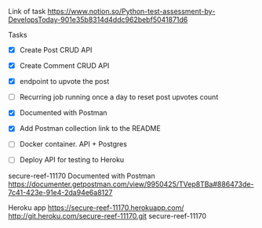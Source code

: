 Link of task https://www.notion.so/Python-test-assessment-by-DevelopsToday-901e35b8314d4ddc962bebf5041871d6

Tasks
- [x] Create Post CRUD API 
- [x] Create Comment CRUD API 
- [x] endpoint to upvote the post
- [ ] Recurring job running once a day to reset post upvotes count
- [x] Documented with Postman
- [x] Add Postman collection link to the README


- [ ] Docker container. API + Postgres 
- [ ] Deploy API for testing to Heroku

secure-reef-11170
Documented with Postman
https://documenter.getpostman.com/view/9950425/TVep8TBa#886473de-7c41-423e-91e4-2da94e6a8127

Heroku app
https://secure-reef-11170.herokuapp.com/
http://git.heroku.com/secure-reef-11170.git
secure-reef-11170
